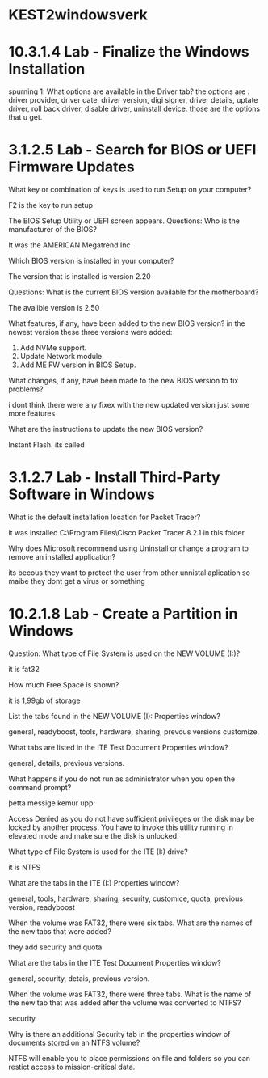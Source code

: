# KEST2windowsverk

# 10.3.1.4 Lab - Finalize the Windows Installation
spurning 1: What options are available in the Driver tab?
the options are : driver provider, driver date, driver version, digi signer, driver details, uptate driver, roll back driver, disable driver, uninstall device. those are the options that u get.

# 3.1.2.5 Lab - Search for BIOS or UEFI Firmware Updates

What key or combination of keys is used to run Setup on your computer?

F2 is the key to run setup

The BIOS Setup Utility or UEFI screen appears.
Questions:
Who is the manufacturer of the BIOS?

It was the AMERICAN Megatrend Inc

Which BIOS version is installed in your computer?

The version that is installed is version 2.20

Questions:
What is the current BIOS version available for the motherboard?

The avalible version is 2.50

What features, if any, have been added to the new BIOS version?
in the newest version these three versions were added:
1. Add NVMe support.
2. Update Network module.
3. Add ME FW version in BIOS Setup.

What changes, if any, have been made to the new BIOS version to fix problems?

i dont think there were any fixex with the new updated version just some more features

What are the instructions to update the new BIOS version?

Instant Flash. its called

# 3.1.2.7 Lab - Install Third-Party Software in Windows

What is the default installation location for Packet Tracer?

it was installed C:\Program Files\Cisco Packet Tracer 8.2.1 in this folder

Why does Microsoft recommend using Uninstall or change a program to remove an installed application?

its becous they want to protect the user from other unnistal aplication so maibe they dont get a virus or something

# 10.2.1.8 Lab - Create a Partition in Windows

Question:
What type of File System is used on the NEW VOLUME (I:)?

it is fat32

How much Free Space is shown?

it is 1,99gb of storage

List the tabs found in the NEW VOLUME (I): Properties window?

general, readyboost, tools, hardware, sharing, prevous versions customize.

What tabs are listed in the ITE Test Document Properties window?

general, details, previous versions.

What happens if you do not run as administrator when you open the command prompt?

þetta messige kemur upp:

Access Denied as you do not have sufficient privileges or
the disk may be locked by another process.
You have to invoke this utility running in elevated mode
and make sure the disk is unlocked.


What type of File System is used for the ITE (I:) drive?

it is NTFS

What are the tabs in the ITE (I:) Properties window?

general, tools, hardware, sharing, security, customice, quota, previous version, readyboost

When the volume was FAT32, there were six tabs. What are the names of the new tabs that were added?

they add security and quota

What are the tabs in the ITE Test Document Properties window?

general, security, detais, previous version.

When the volume was FAT32, there were three tabs. What is the name of the new tab that was added
after the volume was converted to NTFS?

security

Why is there an additional Security tab in the properties window of documents stored on an NTFS volume?

NTFS will enable you to place permissions on file and folders so you can restict access to mission-critical data.
